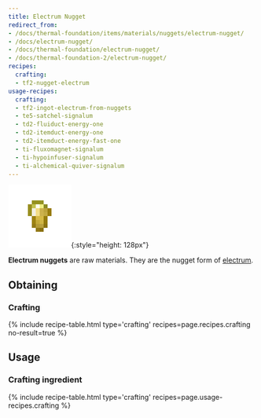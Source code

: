 ```yaml
---
title: Electrum Nugget
redirect_from:
- /docs/thermal-foundation/items/materials/nuggets/electrum-nugget/
- /docs/electrum-nugget/
- /docs/thermal-foundation/electrum-nugget/
- /docs/thermal-foundation-2/electrum-nugget/
recipes:
  crafting:
  - tf2-nugget-electrum
usage-recipes:
  crafting:
  - tf2-ingot-electrum-from-nuggets
  - te5-satchel-signalum
  - td2-fluiduct-energy-one
  - td2-itemduct-energy-one
  - td2-itemduct-energy-fast-one
  - ti-fluxomagnet-signalum
  - ti-hypoinfuser-signalum
  - ti-alchemical-quiver-signalum
---
```


![Electrum nugget](/assets/images/thermal-foundation-2/nugget-electrum.png){:style="height: 128px"}


**Electrum nuggets** are raw materials. They are the nugget form of
[electrum](/docs/1.12/thermal-foundation-2/electrum-ingot/).


Obtaining
---------

### Crafting
{% include recipe-table.html type='crafting' recipes=page.recipes.crafting no-result=true %}


Usage
-----

### Crafting ingredient
{% include recipe-table.html type='crafting' recipes=page.usage-recipes.crafting %}
